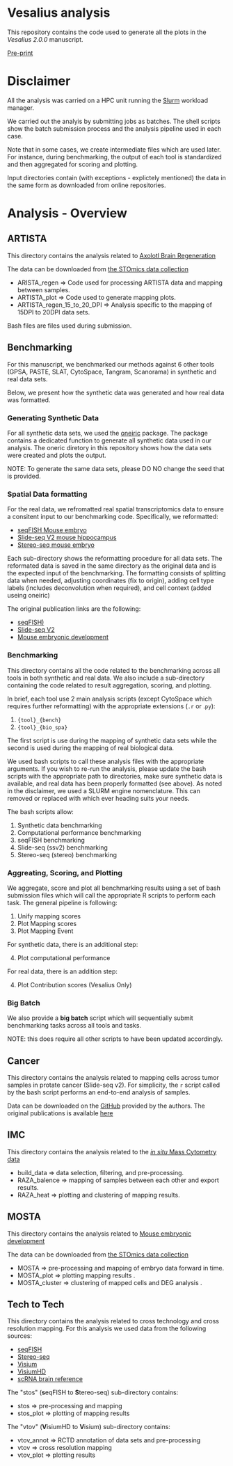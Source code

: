 # Vesalius analysis 
This repository contains the code used to generate all the plots in the _Vesalius 2.0.0_ manuscript. 

[Pre-print](https://www.biorxiv.org/content/10.1101/2024.08.31.610638v2)

# Disclaimer
All the analysis was carried on a HPC unit running the [Slurm](https://slurm.schedmd.com/documentation.html) workload manager. 

We carried out the analyis by submitting jobs as batches. The shell scripts show the batch submission process and the analysis pipeline used in each case. 

Note that in some cases, we create intermediate files which are used later. For instance, during benchmarking, the output of each tool is standardized and then aggregated for scoring and plotting. 

Input directories contain (with exceptions - explictely mentioned) the data in the same form as downloaded from online repositories. 


# Analysis - Overview

## ARTISTA

This directory contains the analysis related to [Axolotl Brain Regeneration](https://www.science.org/doi/10.1126/science.abp9444)

The data can be downloaded from [the STOmics data collection](https://db.cngb.org/stomics/artista/)

* ARISTA_regen => Code used for processing ARTISTA data and mapping between samples.
* ARTISTA_plot => Code used to generate mapping plots.
* ARTISTA_regen_15_to_20_DPI => Analysis specific to the mapping of 15DPI to 20DPI data sets.

Bash files are files used during submission.

## Benchmarking

For this manuscript, we benchmarked our methods against 6 other tools (GPSA, PASTE, SLAT, CytoSpace, Tangram, Scanorama) in synthetic and real data sets.

Below, we present how the synthetic data was generated and how real data was formatted.

### Generating Synthetic Data

For all synthetic data sets, we used the [oneiric](https://github.com/WonLab-CS/oneiric) package. The package contains a dedicated function to generate all synthetic data used in our analysis. The oneric diretory in this repository shows how the data sets were created and plots the output. 

NOTE: To generate the same data sets, please DO NO change the seed that is provided. 

### Spatial Data formatting 

For the real data, we refromatted real spatial transcriptomics data to ensure a consitent input to our benchmarking code. Specifically, we reformatted:

* [seqFISH Mouse embryo](https://content.cruk.cam.ac.uk/jmlab/SpatialMouseAtlas2020/)
* [Slide-seq V2 mouse hippocampus](https://singlecell.broadinstitute.org/single_cell/study/SCP815/sensitive-spatial-genome-wide-expression-profiling-at-cellular-resolution#study-summary)
* [Stereo-seq mouse embryo](https://db.cngb.org/stomics/mosta/)

Each sub-directory shows the reformatting procedure for all data sets. The reformated data is saved in the same directory as the original data and is the expected input of the benchmarking. The formatting consists of splitting data when needed, adjusting coordinates (fix to origin), adding cell type labels (includes deconvolution when required), and cell context (added useing oneiric)

The original publication links are the following:

* [seqFISH)](https://www.nature.com/articles/s41587-021-01006-2)
* [Slide-seq V2](https://www.nature.com/articles/s41587-020-0739-1)
* [Mouse embryonic development](https://www.sciencedirect.com/science/article/pii/S0092867422003993?via%3Dihub)




### Benchmarking

This directory contains all the code related to the benchmarking across all tools in both synthetic and real data. We also include a sub-directory containing the code related to result aggregation, scoring, and plotting.

In brief, each tool use 2 main analysis scripts (except CytoSpace which requires further reformatting) with the appropriate extensions (`.r` or .`py`):

1. `{tool}_{bench}`
2. `{tool}_{bio_spa}`

The first script is use during the mapping of synthetic data sets while the second is used during the mapping of real biological data. 

We used bash scripts to call these analysis files with the appropriate arguments. If you wish to re-run the analysis, please update the bash scripts with the appropriate path to directories, make sure synthetic data is available, and real data has been properly formatted (see above). As noted in the disclaimer, we used a SLURM engine nomenclature. This can removed or replaced with which ever heading suits your needs. 

The bash scripts allow:

1. Synthetic data benchmarking
2. Computational performance benchmarking
3. seqFISH benchmarking
4. Slide-seq (ssv2) benchmarking
5. Stereo-seq (stereo) benchmarking

### Aggreating, Scoring, and Plotting

We aggregate, score and plot all benchmarking results using a set of bash submission files which will call the appropriate R scripts to perform each task. The general pipeline is following:

1. Unify mapping scores
2. Plot Mapping scores
3. Plot Mapping Event

For synthetic data, there is an additional step:

4. Plot computational performance

For real data, there is an addition step:

4. Plot Contribution scores (Vesalius Only)

### Big Batch

We also provide a **big batch** script which will sequentially submit benchmarking tasks across all tools and tasks. 

NOTE: this does require all other scripts to have been updated accordingly.


## Cancer

This directory contains the analysis related to mapping cells across tumor samples in protate cancer (Slide-seq v2). For simplicity, the `r` script called by the bash script performs an end-to-end analysis of samples.

Data can be downloaded on the [GitHub](https://github.com/shenglinmei/ProstateCancerAnalysis) provided by the authors. The original publications is available [here](https://pmc.ncbi.nlm.nih.gov/articles/PMC9905093/#Abs1)


## IMC

This directory contains the analysis related to the [_in situ_ Mass Cytometry data](https://www.nature.com/articles/s41588-022-01041-y)

* build_data => data selection, filtering, and pre-processing.
* RAZA_balence => mapping of samples between each other and export results. 
* RAZA_heat => plotting and clustering of mapping results. 

## MOSTA

This directory contains the analysis related to [Mouse embryonic development](https://www.sciencedirect.com/science/article/pii/S0092867422003993?via%3Dihub)

The data can be downloaded from [the STOmics data collection](https://db.cngb.org/stomics/mosta/)

* MOSTA => pre-processing and mapping of embryo data forward in time.
* MOSTA_plot => plotting mapping results .
* MOSTA_cluster => clustering of mapped cells and DEG analysis .

## Tech to Tech
This directory contains the analysis related to cross technology and cross resolution mapping. For this analysis we used data from the following sources:

* [seqFISH](https://content.cruk.cam.ac.uk/jmlab/SpatialMouseAtlas2020/)
* [Stereo-seq](https://db.cngb.org/stomics/mosta/)
* [Visium](https://cf.10xgenomics.com/samples/spatial-exp/2.0.0/CytAssist_FFPE_Mouse_Brain_Rep1/CytAssist_FFPE_Mouse_Brain_Rep1_web_summary.html)
* [VisiumHD](https://www.10xgenomics.com/datasets/visium-hd-cytassist-gene-expression-libraries-of-mouse-brain-he)
* [scRNA brain reference](https://www.sciencedirect.com/science/article/pii/S0092867418309553?via%3Dihub)

The "stos" (**s**eqFISH to **S**tereo-seq) sub-directory contains:

* stos => pre-processing and mapping
* stos_plot => plotting of mapping results

The "vtov" (**V**isiumHD to **V**isium) sub-directory contains:

* vtov_annot => RCTD annotation of data sets and pre-processing 
* vtov => cross resolution mapping
* vtov_plot => plotting results
